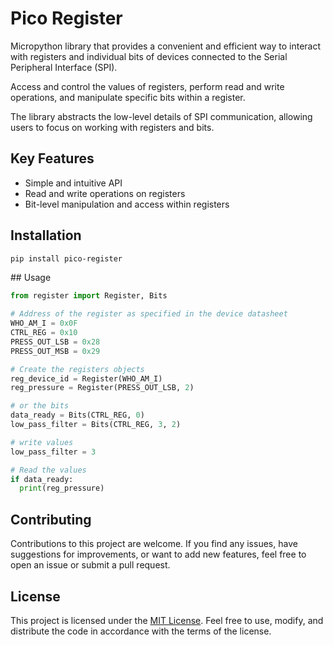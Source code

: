 # Pico Register
Micropython library that provides a convenient and efficient way to interact with registers and individual bits of devices connected to the Serial Peripheral Interface (SPI).

Access and control the values of registers, perform read and write operations, and manipulate specific bits within a register.

The library abstracts the low-level details of SPI communication, allowing users to focus on working with registers and bits.

## Key Features
- Simple and intuitive API
- Read and write operations on registers
- Bit-level manipulation and access within registers

## Installation
```bash
pip install pico-register
```

## Usage
```python
from register import Register, Bits

# Address of the register as specified in the device datasheet
WHO_AM_I = 0x0F
CTRL_REG = 0x10
PRESS_OUT_LSB = 0x28
PRESS_OUT_MSB = 0x29

# Create the registers objects
reg_device_id = Register(WHO_AM_I)
reg_pressure = Register(PRESS_OUT_LSB, 2)

# or the bits
data_ready = Bits(CTRL_REG, 0)
low_pass_filter = Bits(CTRL_REG, 3, 2)

# write values
low_pass_filter = 3

# Read the values
if data_ready:
  print(reg_pressure)
```

## Contributing
Contributions to this project are welcome. If you find any issues, have suggestions for improvements, or want to add new features, feel free to open an issue or submit a pull request.

## License
This project is licensed under the [MIT License](LICENSE). Feel free to use, modify, and distribute the code in accordance with the terms of the license.